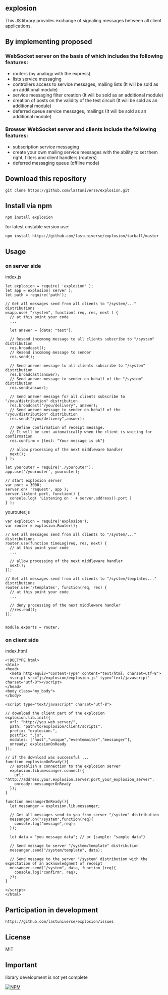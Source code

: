 ## explosion

This JS library provides exchange of signaling messages between all client applications.

## By implementing proposed

### WebSocket server on the basis of which includes the following features:

- routers (by analogy with the express)
- lists service messaging
- controllers access to service messages, mailing lists (It will be sold as an additional module)
- service messaging filter creation (It will be sold as an additional module)
- creation of posts on the validity of the test circuit (It will be sold as an additional module)
- deferred queue service messages, mailings (It will be sold as an additional module)


### Browser WebSocket server and clients include the following features:
- subscription service messaging
- create your own mailing service messages with the ability to set them right, filters and client handlers (routers)
- deferred messaging queue (offline mode)

## Download this repository
```
git clone https://github.com/lastuniverse/explosion.git
```
## Install  via npm
```
npm install explosion
```

for latest unstable version use:
```
npm install https://github.com/lastuniverse/explosion/tarball/master
```

## Usage

### on server side

index.js
```
let explosion = require( 'explosion' );
let app = explosion( server );
let path = require('path');

// Get all messages send from all clients to "/system/..." distributions
wsapp.use( "/system", function( req, res, next ) {
  // at this point your code
  ...

  let answer = {data: "test"};

  // Resend incomong message to all clients subscribe to "/system" distribution
  res.broadcast();
  // Resend incomong message to sender
  res.send();

  // Send answer message to all clients subscribe to "/system" distribution
  res.broadcast(answer);
  // Send answer message to sender on behalf of the "/system" distribution
  res.send(answer);

  // Send answer message for all clients subscribe to "/you/distribution" distribution
  res.broadcast("/you/delivery", answer);
  // Send answer message to sender on behalf of the "/you/distribution" distribution
  res.send("/you/delivery",answer);

  // Define confirmation of receipt message.
  // It will be sent automatically when the client is waiting for confirmation
  res.confirm = {test: "Your message is ok"}
  
  // allow processing of the next middleware handler
  next();
} );

let yourouter = require('./yourouter');
app.use('/yourouter', yourouter);

// start explosion server
var port = 3000;
server.on( 'request', app );
server.listen( port, function() {
  console.log( 'Listening on ' + server.address().port )
} );
```

yourouter.js
```
var explosion = require('explosion');
var router = explosion.Router();

// Get all messages send from all clients to "/system/..." distributions
router.use(function timeLog(req, res, next) {
  // at this point your code
  ...

  // allow processing of the next middleware handler
  next();
});

// Get all messages send from all clients to "/system/templates..." distributions
router.use('/templates', function(req, res) {
  // at this point your code
  ...

  // deny processing of the next middleware handler
  //res.end();
});


module.exports = router;

```

### on client side
index.html
```
<!DOCTYPE html>
<html>
<head>
  <meta http-equiv="Content-Type" content="text/html; charset=utf-8">
  <script src="js/explosion/explosion.js" type="text/javascript" charset="utf-8"></script>
</head>
<body class="my_body">
</body>

<script type="text/javascript" charset="utf-8">

// download the client part of the explosion
explosion.lib.init({
  url: "http://you.web.server/",
  path: "path/to/explosion/client/scripts",
  prefix: "explosion.",
  postfix: ".js",
  modules: ["host","unique","eventemmiter","messanger"],
  onready: explosionOnReady
});

// if the download was successful ...
function explosionOnReady(){
  // establish a connection to the explosion server
  explosion.lib.messanger.connect({
    url: "http://address.your.explosion.server:port_your_explosion_server",
    onready: messangerOnReady
  });
}

function messangerOnReady(){
  let messanger = explosion.lib.messanger;

  // Get all messages send to you from server "/system" distribution
  messanger.on("/system",function(req){
    console.log("message",req);
  });

  let data = "you message data"; // or {sample: "sample data"}
  
  // Send message to server "/system/template" distribution
  messanger.send("/system/template", data);

  // Send message to the server "/system" distribution with the expectation of an acknowledgment of receipt
  messanger.send("/system", data, function (req){
    console.log("confirm", req);
  });
}

</script>
</html>
```


## Participation in development
```
https://github.com/lastuniverse/explosion/issues
```
## License

MIT

## Important

library development is not yet complete


[![NPM](https://nodei.co/npm/explosion.png?downloads=true&downloadRank=true&stars=true)](https://nodei.co/npm/explosion/)
